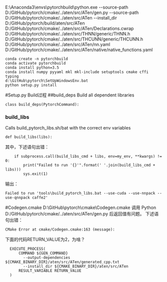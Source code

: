E:\Anaconda3\envs\pytorchbuild\python.exe  --source-path D:/GitHub/pytorch/cmake/../aten/src/ATen/gen.py --source-path D:/GitHub/pytorch/cmake/../aten/src/ATen --install_dir D:/GitHub/pytorch/build/aten/src/ATen D:/GitHub/pytorch/cmake/../aten/src/ATen/Declarations.cwrap D:/GitHub/pytorch/cmake/../aten/src/THNN/generic/THNN.h D:/GitHub/pytorch/cmake/../aten/src/THCUNN/generic/THCUNN.h D:/GitHub/pytorch/cmake/../aten/src/ATen/nn.yaml D:/GitHub/pytorch/cmake/../aten/src/ATen/native/native_functions.yaml

```
conda create -n pytorchbuild
conda activate pytorchbuild
conda install python=3.5
conda install numpy pyyaml mkl mkl-include setuptools cmake cffi typing
d:\GitHub\pytorch\SetUpWindowsEnv.bat
python setup.py install
```

#Setup.py Build过程
##build_deps
 Build all dependent libraries
```
class build_deps(PytorchCommand):
```
### build_libs
Calls build_pytorch_libs.sh/bat with the correct env variables
```
def build_libs(libs):
```
其中，下述语句出错：
```
    if subprocess.call(build_libs_cmd + libs, env=my_env, **kwargs) != 0:
        print("Failed to run '{}'".format(' '.join(build_libs_cmd + libs)))
        sys.exit(1)
```
输出：
```
Failed to run 'tools\build_pytorch_libs.bat --use-cuda --use-nnpack --use-qnnpack caffe2'
```

#Codegen.cmake
D:\GitHub\pytorch\cmake\Codegen.cmake 调用 Python D:/GitHub/pytorch/cmake/../aten/src/ATen/gen.py 后返回值有问题。
下述语句出错：
```
CMake Error at cmake/Codegen.cmake:163 (message):
```
下面的代码RETURN_VALUE为2，为啥？
```
  EXECUTE_PROCESS(
      COMMAND ${GEN_COMMAND}
        --output-dependencies ${CMAKE_BINARY_DIR}/aten/src/ATen/generated_cpp.txt
        --install_dir ${CMAKE_BINARY_DIR}/aten/src/ATen
      RESULT_VARIABLE RETURN_VALUE
  )
```


